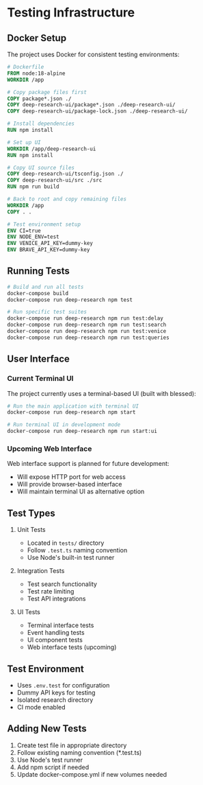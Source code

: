 # Testing Infrastructure

## Docker Setup

The project uses Docker for consistent testing environments:

```dockerfile
# Dockerfile
FROM node:18-alpine
WORKDIR /app

# Copy package files first
COPY package*.json ./
COPY deep-research-ui/package*.json ./deep-research-ui/
COPY deep-research-ui/package-lock.json ./deep-research-ui/

# Install dependencies
RUN npm install

# Set up UI
WORKDIR /app/deep-research-ui
RUN npm install

# Copy UI source files
COPY deep-research-ui/tsconfig.json ./
COPY deep-research-ui/src ./src
RUN npm run build

# Back to root and copy remaining files
WORKDIR /app
COPY . .

# Test environment setup
ENV CI=true
ENV NODE_ENV=test
ENV VENICE_API_KEY=dummy-key
ENV BRAVE_API_KEY=dummy-key
```

## Running Tests

```bash
# Build and run all tests
docker-compose build
docker-compose run deep-research npm test

# Run specific test suites
docker-compose run deep-research npm run test:delay
docker-compose run deep-research npm run test:search
docker-compose run deep-research npm run test:venice
docker-compose run deep-research npm run test:queries
```

## User Interface

### Current Terminal UI
The project currently uses a terminal-based UI (built with blessed):
```bash
# Run the main application with terminal UI
docker-compose run deep-research npm start

# Run terminal UI in development mode
docker-compose run deep-research npm run start:ui
```

### Upcoming Web Interface
Web interface support is planned for future development:
- Will expose HTTP port for web access
- Will provide browser-based interface
- Will maintain terminal UI as alternative option

## Test Types

1. Unit Tests
   - Located in `tests/` directory
   - Follow `.test.ts` naming convention
   - Use Node's built-in test runner

2. Integration Tests
   - Test search functionality
   - Test rate limiting
   - Test API integrations

3. UI Tests
   - Terminal interface tests
   - Event handling tests
   - UI component tests
   - Web interface tests (upcoming)

## Test Environment

- Uses `.env.test` for configuration
- Dummy API keys for testing
- Isolated research directory
- CI mode enabled

## Adding New Tests

1. Create test file in appropriate directory
2. Follow existing naming convention (*.test.ts)
3. Use Node's test runner
4. Add npm script if needed
5. Update docker-compose.yml if new volumes needed